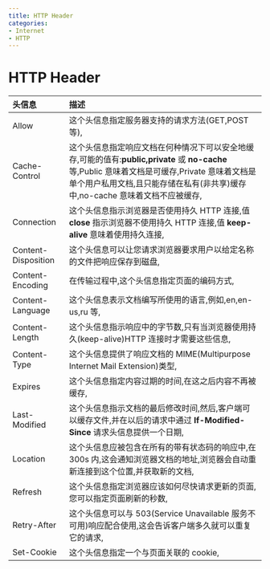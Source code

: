```yaml
---
title: HTTP Header
categories:
- Internet
- HTTP
---
```

# HTTP Header

| 头信息              | 描述                                                         |
| :------------------ | :----------------------------------------------------------- |
| Allow               | 这个头信息指定服务器支持的请求方法(GET,POST 等),            |
| Cache-Control       | 这个头信息指定响应文档在何种情况下可以安全地缓存,可能的值有:**public,private** 或 **no-cache** 等,Public 意味着文档是可缓存,Private 意味着文档是单个用户私用文档,且只能存储在私有(非共享)缓存中,no-cache 意味着文档不应被缓存, |
| Connection          | 这个头信息指示浏览器是否使用持久 HTTP 连接,值 **close** 指示浏览器不使用持久 HTTP 连接,值 **keep-alive** 意味着使用持久连接, |
| Content-Disposition | 这个头信息可以让您请求浏览器要求用户以给定名称的文件把响应保存到磁盘, |
| Content-Encoding    | 在传输过程中,这个头信息指定页面的编码方式,                   |
| Content-Language    | 这个头信息表示文档编写所使用的语言,例如,en,en-us,ru 等,    |
| Content-Length      | 这个头信息指示响应中的字节数,只有当浏览器使用持久(keep-alive)HTTP 连接时才需要这些信息, |
| Content-Type        | 这个头信息提供了响应文档的 MIME(Multipurpose Internet Mail Extension)类型, |
| Expires             | 这个头信息指定内容过期的时间,在这之后内容不再被缓存,         |
| Last-Modified       | 这个头信息指示文档的最后修改时间,然后,客户端可以缓存文件,并在以后的请求中通过 **If-Modified-Since** 请求头信息提供一个日期, |
| Location            | 这个头信息应被包含在所有的带有状态码的响应中,在 300s 内,这会通知浏览器文档的地址,浏览器会自动重新连接到这个位置,并获取新的文档, |
| Refresh             | 这个头信息指定浏览器应该如何尽快请求更新的页面,您可以指定页面刷新的秒数, |
| Retry-After         | 这个头信息可以与 503(Service Unavailable 服务不可用)响应配合使用,这会告诉客户端多久就可以重复它的请求, |
| Set-Cookie          | 这个头信息指定一个与页面关联的 cookie,                       |